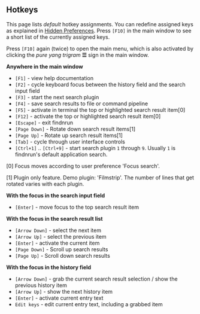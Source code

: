 ## Hotkeys

This page lists _default_ hotkey assignments. You can redefine assigned keys as
explained in [Hidden Preferences](preference.md).  Press `[F10]` in the main
window to see a short list of the currently assigned keys.

Press `[F10]` again (twice) to open the main menu, which is also activated by
clicking the _pure yang trigram_ **☰** sign in the main window.

**Anywhere in the main window**

 * `[F1]` - view help documentation
 * `[F2]` - cycle keyboard focus between the history field and the search input field
 * `[F3]` - start the next search plugin
 * `[F4]` - save search results to file or command pipeline
 * `[F5]` - activate in terminal the top or highlighted search result item[0]
 * `[F12]` - activate the top or highlighted search result item[0]
 * `[Escape]` - exit findnrun
 * `[Page Down]` - Rotate down search result items[1]
 * `[Page Up]` - Rotate up search result items[1]
 * `[Tab]` - cycle through user interface controls
 * `[Ctrl+1]` .. `[Ctrl+9]` - start search plugin `1` through `9`.
   Usually `1` is findnrun's default application search.

[0] Focus moves according to user preference 'Focus search'.

[1] Plugin only feature. Demo plugin: 'Filmstrip'.
   The number of lines that get rotated varies with each plugin.

**With the focus in the search input field**

 * `[Enter]` - move focus to the top search result item

**With the focus in the search result list**

 * `[Arrow Down]` - select the next item
 * `[Arrow Up]` - select the previous item
 * `[Enter]` - activate the current item
 * `[Page Down]` - Scroll up search results
 * `[Page Up]` - Scroll down search results

**With the focus in the history field**

 * `[Arrow Down]` - grab the current search result selection / show the
   previous history item
 * `[Arrow Up]` - show the next history item
 * `[Enter]` - activate current entry text
 * `Edit keys` - edit current entry text, including a grabbed item

